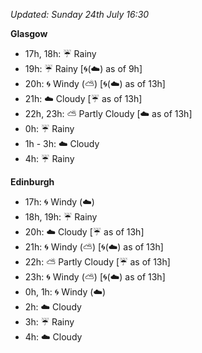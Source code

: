 *Updated: Sunday 24th July 16:30*

**Glasgow**

* 17h, 18h: :umbrella: Rainy
* 19h: :umbrella: Rainy [:cyclone:(:cloud:) as of 9h]
* 20h: :cyclone: Windy (:partly_sunny:) [:cyclone:(:cloud:) as of 13h]
* 21h: :cloud: Cloudy [:umbrella: as of 13h]
* 22h, 23h: :partly_sunny: Partly Cloudy [:cloud: as of 13h]
* 0h: :umbrella: Rainy
* 1h - 3h: :cloud: Cloudy
* 4h: :umbrella: Rainy

**Edinburgh**

* 17h: :cyclone: Windy (:cloud:)
* 18h, 19h: :umbrella: Rainy
* 20h: :cloud: Cloudy [:umbrella: as of 13h]
* 21h: :cyclone: Windy (:partly_sunny:) [:cyclone:(:cloud:) as of 13h]
* 22h: :partly_sunny: Partly Cloudy [:umbrella: as of 13h]
* 23h: :cyclone: Windy (:partly_sunny:) [:cyclone:(:cloud:) as of 13h]
* 0h, 1h: :cyclone: Windy (:cloud:)
* 2h: :cloud: Cloudy
* 3h: :umbrella: Rainy
* 4h: :cloud: Cloudy
